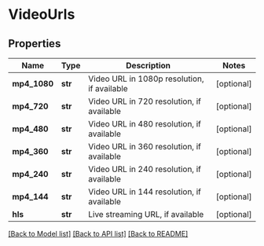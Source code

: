 # VideoUrls

## Properties
Name | Type | Description | Notes
------------ | ------------- | ------------- | -------------
**mp4_1080** | **str** | Video URL in 1080p resolution, if available | [optional] 
**mp4_720** | **str** | Video URL in 720 resolution, if available | [optional] 
**mp4_480** | **str** | Video URL in 480 resolution, if available | [optional] 
**mp4_360** | **str** | Video URL in 360 resolution, if available | [optional] 
**mp4_240** | **str** | Video URL in 240 resolution, if available | [optional] 
**mp4_144** | **str** | Video URL in 144 resolution, if available | [optional] 
**hls** | **str** | Live streaming URL, if available | [optional] 

[[Back to Model list]](../README.md#documentation-for-models) [[Back to API list]](../README.md#documentation-for-api-endpoints) [[Back to README]](../README.md)


